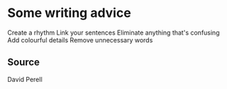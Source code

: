 # Some writing advice

Create a rhythm
Link your sentences
Eliminate anything that's confusing 
Add colourful details
Remove unnecessary words

## Source
David Perell
